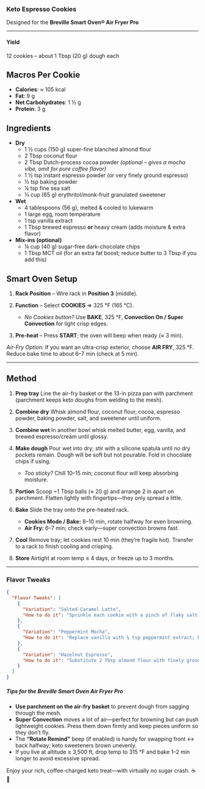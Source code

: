 ### Keto Espresso Cookies

Designed for the **Breville Smart Oven® Air Fryer Pro**

---

#### Yield

12 cookies – about 1 Tbsp (20 g) dough each

## Macros Per Cookie
- **Calories**: ≈ 105 kcal
- **Fat**: 9 g
- **Net Carbohydrates**: 1 ½ g
- **Protein**: 3 g

## Ingredients

* **Dry**
  * 1 ½ cups (150 g) super-fine blanched almond flour
  * 2 Tbsp coconut flour
  * 2 Tbsp Dutch-process cocoa powder *(optional – gives a mocha vibe, omit for pure coffee flavor)*
  * 1 ½ tsp instant espresso powder (or very finely ground espresso)
  * ½ tsp baking powder
  * ¼ tsp fine sea salt
  * ⅓ cup (65 g) erythritol/monk-fruit granulated sweetener
* **Wet**
  * 4 tablespoons (56 g), melted & cooled to lukewarm
  * 1 large egg, room temperature
  * 1 tsp vanilla extract
  * 1 Tbsp brewed espresso **or** heavy cream (adds moisture & extra flavor)
* **Mix-ins (optional)**
  * ¼ cup (40 g) sugar-free dark-chocolate chips
  * 1 Tbsp MCT oil (for an extra fat boost; reduce butter to 3 Tbsp if you add this)

## Smart Oven Setup

1. **Rack Position**  – Wire rack in **Position 3** (middle).
2. **Function**       – Select **COOKIES** ⇒ 325 °F (165 °C).

   * *No Cookies button?* Use **BAKE**, 325 °F, **Convection On / Super Convection** for light crisp edges.
3. **Pre-heat**       – Press **START**; the oven will beep when ready (≈ 3 min).

*Air-Fry Option:* If you want an ultra-crisp exterior, choose **AIR FRY**, 325 °F. Reduce bake time to about 6–7 min (check at 5 min).

---

## Method

1. **Prep tray**  Line the air-fry basket or the 13-in pizza pan with parchment (parchment keeps keto doughs from welding to the mesh).
2. **Combine dry**  Whisk almond flour, coconut flour, cocoa, espresso powder, baking powder, salt, and sweetener until uniform.
3. **Combine wet**  In another bowl whisk melted butter, egg, vanilla, and brewed espresso/cream until glossy.
4. **Make dough**  Pour wet into dry; stir with a silicone spatula until no dry pockets remain. Dough will be soft but not pourable. Fold in chocolate chips if using.

   * *Too sticky?* Chill 10–15 min; coconut flour will keep absorbing moisture.
5. **Portion**  Scoop \~1 Tbsp balls (≈ 20 g) and arrange 2 in apart on parchment. Flatten lightly with fingertips—they only spread a little.
6. **Bake**  Slide the tray onto the pre-heated rack.

   * **Cookies Mode / Bake:** 8–10 min, rotate halfway for even browning.
   * **Air Fry:** 6–7 min; check early—super convection browns fast.
7. **Cool**  Remove tray; let cookies rest 10 min (they’re fragile hot). Transfer to a rack to finish cooling and crisping.
8. **Store**  Airtight at room temp ≤ 4 days, or freeze up to 3 months.

---

### Flavor Tweaks
```JSON
{
  "Flavor Tweaks": [
    {
      "Variation": "Salted-Caramel Latte",
      "How to do it": "Sprinkle each cookie with a pinch of flaky salt & a few drops of sugar-free caramel syrup immediately after baking."
    },
    {
      "Variation": "Peppermint Mocha",
      "How to do it": "Replace vanilla with ⅛ tsp peppermint extract; keep cocoa in."
    },
    {
      "Variation": "Hazelnut Espresso",
      "How to do it": "Substitute 2 Tbsp almond flour with finely ground hazelnut flour; add ½ tsp hazelnut extract."
    }
  ]
}
```

##### Tips for the Breville Smart Oven Air Fryer Pro

* **Use parchment on the air-fry basket** to prevent dough from sagging through the mesh.
* **Super Convection** moves a lot of air—perfect for browning but can push lightweight cookies. Press them down firmly and keep pieces uniform so they don’t fly.
* The **“Rotate Remind”** beep (if enabled) is handy for swapping front ↔ back halfway; keto sweeteners brown unevenly.
* If you live at altitude ≥ 3,500 ft, drop temp to 315 °F and bake 1–2 min longer to avoid excessive spread.

Enjoy your rich, coffee-charged keto treat—with virtually no sugar crash. ☕🍪
